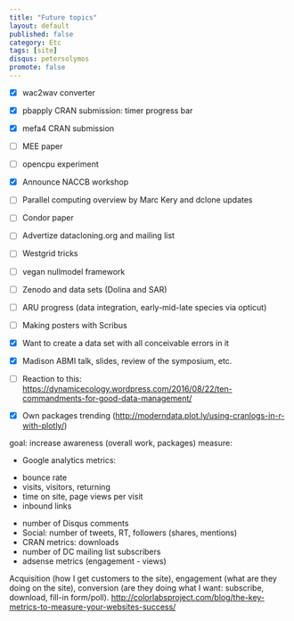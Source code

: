 ```yaml
---
title: "Future topics"
layout: default
published: false
category: Etc
tags: [site]
disqus: petersolymos
promote: false
---
```


- [x] wac2wav converter
- [x] pbapply CRAN submission: timer progress bar
- [x] mefa4 CRAN submission
- [ ] MEE paper
- [ ] opencpu experiment
- [x] Announce NACCB workshop
- [ ] Parallel computing overview by Marc Kery and dclone updates
- [ ] Condor paper
- [ ] Advertize datacloning.org and mailing list
- [ ] Westgrid tricks
- [ ] vegan nullmodel framework
- [ ] Zenodo and data sets (Dolina and SAR)
- [ ] ARU progress (data integration, early-mid-late species via opticut)
- [ ] Making posters with Scribus
- [x] Want to create a data set with all conceivable errors in it
- [x] Madison ABMI talk, slides, review of the symposium, etc.
- [ ] Reaction to this: https://dynamicecology.wordpress.com/2016/08/22/ten-commandments-for-good-data-management/
- [x] Own packages trending (http://moderndata.plot.ly/using-cranlogs-in-r-with-plotly/)



 goal: increase awareness (overall work, packages)
 measure:
 * Google analytics metrics:
  - bounce rate
  - visits, visitors, returning
  - time on site, page views per visit
  - inbound links
 * number of Disqus comments
 * Social: number of tweets, RT, followers (shares, mentions)
 * CRAN metrics: downloads
 * number of DC mailing list subscribers
 * adsense metrics (engagement - views)

Acquisition (how I get customers to the site),
engagement (what are they doing on the site),
conversion (are they doing what I want: subscribe, download, fill-in form/poll).
http://colorlabsproject.com/blog/the-key-metrics-to-measure-your-websites-success/
